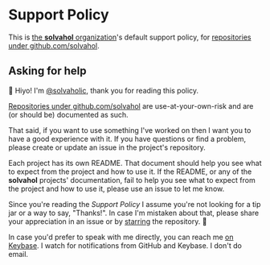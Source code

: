 # Support Policy

This is [the **solvahol** organization]'s default support policy, for [repositories under github.com/solvahol].

## Asking for help

:wave: Hiyo! I'm [@solvaholic], thank you for reading this policy.

[Repositories under github.com/solvahol] are use-at-your-own-risk and are (or should be) documented as such.

That said, if you want to use something I've worked on then I want you to have a good experience with it. If you have questions or find a problem, please create or update an issue in the project's repository.

Each project has its own README. That document should help you see what to expect from the project and how to use it. If the README, or any of the **solvahol** projects' documentation, fail to help you see what to expect from the project and how to use it, please use an issue to let me know.

Since you're reading the _Support Policy_ I assume you're not looking for a tip jar or a way to say, "Thanks!". In case I'm mistaken about that, please share your appreciation in an issue or by [starring] the repository. :bow:

In case you'd prefer to speak with me directly, you can reach me [on Keybase]. I watch for notifications from GitHub and Keybase. I don't do email.

[the **solvahol** organization]:https://github.com/solvahol
[@solvaholic]:https://github.com/solvaholic
[repositories under github.com/solvahol]:https://github.com/solvahol?tab=repositories
[starring]:https://docs.github.com/get-started/exploring-projects-on-github/saving-repositories-with-stars
[on Keybase]:https://keybase.io/solvaholic
